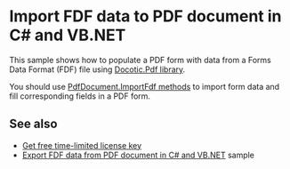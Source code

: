 # Import FDF data to PDF document in C# and VB.NET
This sample shows how to populate a PDF form with data from a Forms Data Format (FDF) file using [Docotic.Pdf library](https://bitmiracle.com/pdf-library/).

You should use [PdfDocument.ImportFdf methods](https://bitmiracle.com/pdf-library/api/pdfdocument-importfdf) to import form data and fill corresponding fields in a PDF form.

## See also
* [Get free time-limited license key](https://bitmiracle.com/pdf-library/download)
* [Export FDF data from PDF document in C# and VB.NET](/Samples/Forms%20and%20Annotations/ExportFdfData) sample